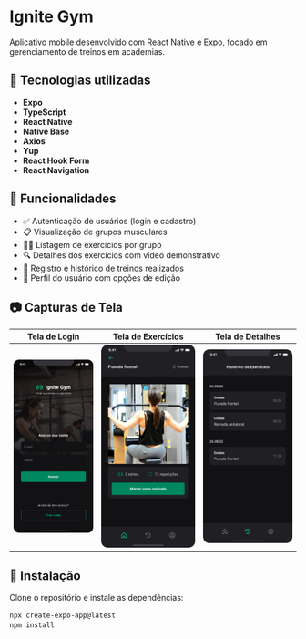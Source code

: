# Ignite Gym

Aplicativo mobile desenvolvido com React Native e Expo, focado em gerenciamento de treinos em academias.

## 🚀 Tecnologias utilizadas

- **Expo**
- **TypeScript**
- **React Native**
- **Native Base**
- **Axios**
- **Yup**
- **React Hook Form**
- **React Navigation**

## 📱 Funcionalidades

- ✅ Autenticação de usuários (login e cadastro)
- 📋 Visualização de grupos musculares
- 🏋️‍♂️ Listagem de exercícios por grupo
- 🔍 Detalhes dos exercícios com vídeo demonstrativo
- 📝 Registro e histórico de treinos realizados
- 👤 Perfil do usuário com opções de edição

## 📷 Capturas de Tela

<!-- > **Dica:** Para adicionar suas capturas de tela, salve as imagens em uma pasta (por exemplo, `assets/`) e insira os links abaixo. -->

| Tela de Login | Tela de Exercícios | Tela de Detalhes |
|---------------|--------------------|------------------|
| ![Login](./frontend/assets/login.png) | ![Exercícios](./frontend/assets/exercise.png) | ![Detalhes](./frontend/assets/history.png) |

## 🔧 Instalação

Clone o repositório e instale as dependências:

```bash
npx create-expo-app@latest
npm install
